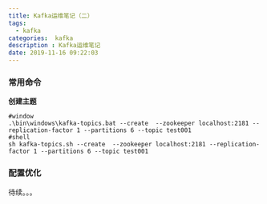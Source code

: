 ```yaml
---
title: Kafka运维笔记（二）
tags:
  - kafka
categories:  kafka
description : Kafka运维笔记
date: 2019-11-16 09:22:03
---
```


<!--more-->

### 常用命令

**创建主题**

```shell
#window
.\bin\windows\kafka-topics.bat --create  --zookeeper localhost:2181 --replication-factor 1 --partitions 6 --topic test001
#shell
sh kafka-topics.sh --create  --zookeeper localhost:2181 --replication-factor 1 --partitions 6 --topic test001
```

### 配置优化
待续。。。
